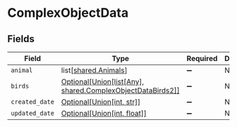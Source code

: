 # ComplexObjectData


## Fields

| Field                                                                                                           | Type                                                                                                            | Required                                                                                                        | Description                                                                                                     |
| --------------------------------------------------------------------------------------------------------------- | --------------------------------------------------------------------------------------------------------------- | --------------------------------------------------------------------------------------------------------------- | --------------------------------------------------------------------------------------------------------------- |
| `animal`                                                                                                        | list[[shared.Animals](undefined/models/shared/animals.md)]                                                      | :heavy_minus_sign:                                                                                              | N/A                                                                                                             |
| `birds`                                                                                                         | [Optional[Union[list[Any], shared.ComplexObjectDataBirds2]]](undefined/models/shared/complexobjectdatabirds.md) | :heavy_minus_sign:                                                                                              | N/A                                                                                                             |
| `created_date`                                                                                                  | [Optional[Union[int, str]]](undefined/models/shared/complexobjectdatacreateddate.md)                            | :heavy_minus_sign:                                                                                              | N/A                                                                                                             |
| `updated_date`                                                                                                  | [Optional[Union[int, float]]](undefined/models/shared/complexobjectdataupdateddate.md)                          | :heavy_minus_sign:                                                                                              | N/A                                                                                                             |